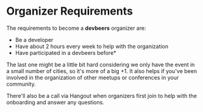 # Organizer Requirements

The requirements to become a **devbeers** organizer are:

- Be a developer
- Have about 2 hours every week to help with the organization
- Have participated in a devbeers before*

The last one might be a little bit hard considering we only have the event in a small number of cities, so it's more of a big +1. It also helps if you've been involved in the organization of other meetups or conferences in your community.

There'll also be a call via Hangout when organizers first join to help with the onboarding and answer any questions.